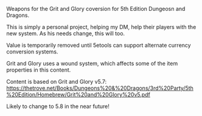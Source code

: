 Weapons for the Grit and Glory coversion for 5th Edition Dungeosn and Dragons.

This is simply a personal project, helping my DM, help their players with the new system. As his needs
change, this will too.

Value is temporarily removed until 5etools can support alternate currency conversion systems.

Grit and Glory uses a wound system, which affects some of the item properties in this content.

Content is based on Grit and Glory v5.7:
https://thetrove.net/Books/Dungeons%20&%20Dragons/3rd%20Party/5th%20Edition/Homebrew/Grit%20and%20Glory%20v5.pdf

Likely to change to 5.8 in the near future!